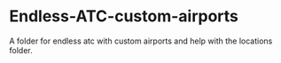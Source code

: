 # Endless-ATC-custom-airports
A folder for endless atc with custom airports and help with the locations folder. 

